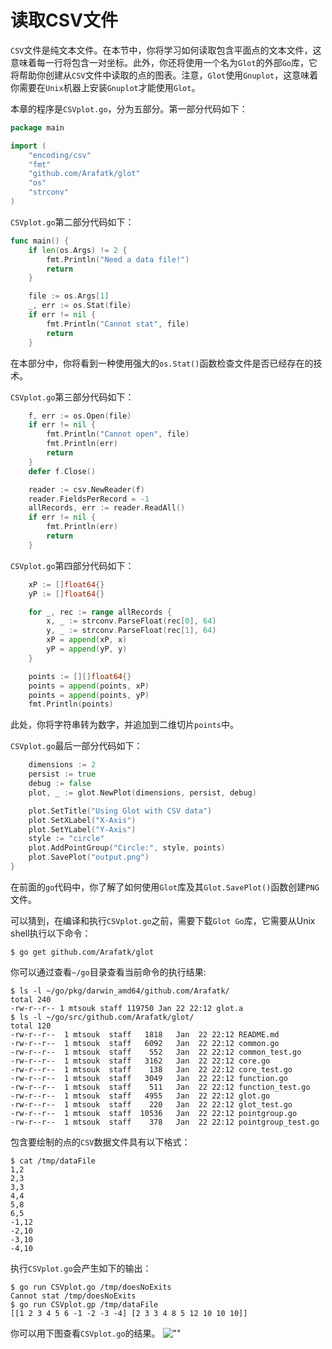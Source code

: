 # **读取CSV文件**

`CSV`文件是纯文本文件。在本节中，你将学习如何读取包含平面点的文本文件，这意味着每一行将包含一对坐标。此外，你还将使用一个名为`Glot`的外部`Go`库，它将帮助你创建从`CSV`文件中读取的点的图表。注意，`Glot`使用`Gnuplot`，这意味着你需要在`Unix`机器上安装`Gnuplot`才能使用`Glot`。

本章的程序是`CSVplot.go`，分为五部分。第一部分代码如下：

```go
package main

import (
	"encoding/csv"
	"fmt"
	"github.com/Arafatk/glot"
	"os"
	"strconv"
)
```

`CSVplot.go`第二部分代码如下：

```go
func main() {
	if len(os.Args) != 2 {
		fmt.Println("Need a data file!")
		return
	}

	file := os.Args[1]
	_, err := os.Stat(file)
	if err != nil {
		fmt.Println("Cannot stat", file)
		return
	}
```

在本部分中，你将看到一种使用强大的`os.Stat()`函数检查文件是否已经存在的技术。

`CSVplot.go`第三部分代码如下：

```go
	f, err := os.Open(file)
	if err != nil {
		fmt.Println("Cannot open", file)
		fmt.Println(err)
		return
	}
	defer f.Close()

	reader := csv.NewReader(f)
	reader.FieldsPerRecord = -1
	allRecords, err := reader.ReadAll()
	if err != nil {
		fmt.Println(err)
		return
	}
```

`CSVplot.go`第四部分代码如下：

```go
	xP := []float64{}
	yP := []float64{}

	for _, rec := range allRecords {
		x, _ := strconv.ParseFloat(rec[0], 64)
		y, _ := strconv.ParseFloat(rec[1], 64)
		xP = append(xP, x)
		yP = append(yP, y)
	}

	points := [][]float64{}
	points = append(points, xP)
	points = append(points, yP)
	fmt.Println(points)
```

此处，你将字符串转为数字，并追加到二维切片`points`中。

`CSVplot.go`最后一部分代码如下：

```go
	dimensions := 2
	persist := true
	debug := false
	plot, _ := glot.NewPlot(dimensions, persist, debug)

	plot.SetTitle("Using Glot with CSV data")
	plot.SetXLabel("X-Axis")
	plot.SetYLabel("Y-Axis")
	style := "circle"
	plot.AddPointGroup("Circle:", style, points)
	plot.SavePlot("output.png")
}
```

在前面的`go`代码中，你了解了如何使用`Glot`库及其`Glot.SavePlot()`函数创建`PNG`文件。

可以猜到，在编译和执行`CSVplot.go`之前，需要下载`Glot Go`库，它需要从Unix shell执行以下命令：

```shell
$ go get github.com/Arafatk/glot
```

你可以通过查看`~/go`目录查看当前命令的执行结果:

```shell
$ ls -l ~/go/pkg/darwin_amd64/github.com/Arafatk/
total 240
-rw-r--r-- 1 mtsouk staff 119750 Jan 22 22:12 glot.a
$ ls -l ~/go/src/github.com/Arafatk/glot/
total 120
-rw-r--r--  1 mtsouk  staff   1818   Jan  22 22:12 README.md
-rw-r--r--  1 mtsouk  staff   6092   Jan  22 22:12 common.go
-rw-r--r--  1 mtsouk  staff    552   Jan  22 22:12 common_test.go
-rw-r--r--  1 mtsouk  staff   3162   Jan  22 22:12 core.go
-rw-r--r--  1 mtsouk  staff    138   Jan  22 22:12 core_test.go
-rw-r--r--  1 mtsouk  staff   3049   Jan  22 22:12 function.go
-rw-r--r--  1 mtsouk  staff    511   Jan  22 22:12 function_test.go
-rw-r--r--  1 mtsouk  staff   4955   Jan  22 22:12 glot.go
-rw-r--r--  1 mtsouk  staff    220   Jan  22 22:12 glot_test.go
-rw-r--r--  1 mtsouk  staff  10536   Jan  22 22:12 pointgroup.go
-rw-r--r--  1 mtsouk  staff    378   Jan  22 22:12 pointgroup_test.go
```

包含要绘制的点的`CSV`数据文件具有以下格式：

```shell
$ cat /tmp/dataFile
1,2
2,3
3,3
4,4
5,8
6,5
-1,12
-2,10
-3,10
-4,10
```

执行`CSVplot.go`会产生如下的输出：

```shel
$ go run CSVplot.go /tmp/doesNoExits
Cannot stat /tmp/doesNoExits
$ go run CSVplot.gp /tmp/dataFile
[[1 2 3 4 5 6 -1 -2 -3 -4] [2 3 3 4 8 5 12 10 10 10]]
```

你可以用下图查看`CSVplot.go`的结果。
![""](https://github.com/hantmac/Mastering_Go_ZH_CN/tree/master/images/chapter8/08.8.png)
